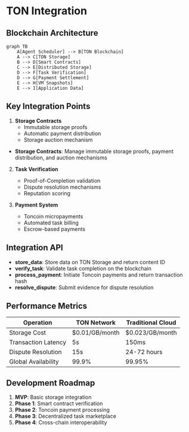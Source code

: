 # TON Integration

## Blockchain Architecture
```mermaid
graph TB
    A[Agent Scheduler] --> B[TON Blockchain]
    A --> C[TON Storage]
    B --> D[Smart Contracts]
    C --> E[Distributed Storage]
    D --> F[Task Verification]
    D --> G[Payment Settlement]
    E --> H[VM Snapshots]
    E --> I[Application Data]
```

## Key Integration Points
1. **Storage Contracts**
   - Immutable storage proofs
   - Automatic payment distribution
   - Storage auction mechanism
- **Storage Contracts**: Manage immutable storage proofs, payment distribution, and auction mechanisms

2. **Task Verification**
   - Proof-of-Completion validation
   - Dispute resolution mechanisms
   - Reputation scoring

3. **Payment System**
   - Toncoin micropayments
   - Automated task billing
   - Escrow-based payments

## Integration API
- **store_data**: Store data on TON Storage and return content ID
- **verify_task**: Validate task completion on the blockchain
- **process_payment**: Initiate Toncoin payments and return transaction hash
- **resolve_dispute**: Submit evidence for dispute resolution

## Performance Metrics
| Operation | TON Network | Traditional Cloud |
|-----------|-------------|-------------------|
| Storage Cost | $0.01/GB/month | $0.023/GB/month |
| Transaction Latency | 5s | 150ms |
| Dispute Resolution | 15s | 24-72 hours |
| Global Availability | 99.9% | 99.95% |

## Development Roadmap
1. **MVP**: Basic storage integration
2. **Phase 1**: Smart contract verification
3. **Phase 2**: Toncoin payment processing
4. **Phase 3**: Decentralized task marketplace
5. **Phase 4**: Cross-chain interoperability
